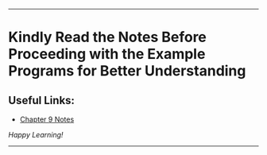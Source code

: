 
---

# Kindly Read the Notes Before Proceeding with the Example Programs for Better Understanding

## Useful Links:

- [Chapter 9 Notes](https://github.com/DipsanaRoy/learn-c-with-practice/blob/main/C009_Structures/CHAPTER_9_STRUCTURES.pdf)

*Happy Learning!*

---
